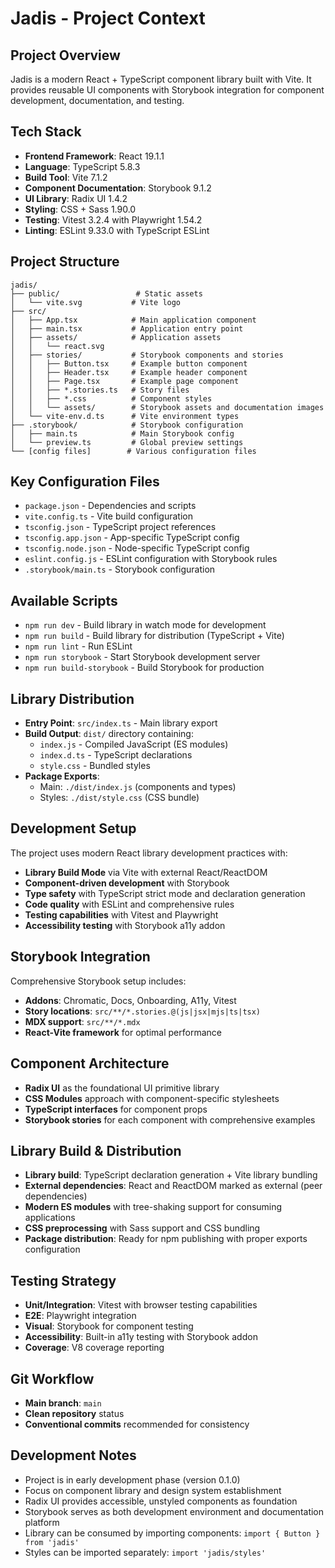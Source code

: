 # Jadis - Project Context

## Project Overview
Jadis is a modern React + TypeScript component library built with Vite. It provides reusable UI components with Storybook integration for component development, documentation, and testing.

## Tech Stack
- **Frontend Framework**: React 19.1.1
- **Language**: TypeScript 5.8.3
- **Build Tool**: Vite 7.1.2
- **Component Documentation**: Storybook 9.1.2
- **UI Library**: Radix UI 1.4.2
- **Styling**: CSS + Sass 1.90.0
- **Testing**: Vitest 3.2.4 with Playwright 1.54.2
- **Linting**: ESLint 9.33.0 with TypeScript ESLint

## Project Structure
```
jadis/
├── public/                 # Static assets
│   └── vite.svg           # Vite logo
├── src/
│   ├── App.tsx            # Main application component
│   ├── main.tsx           # Application entry point
│   ├── assets/            # Application assets
│   │   └── react.svg
│   ├── stories/           # Storybook components and stories
│   │   ├── Button.tsx     # Example button component
│   │   ├── Header.tsx     # Example header component
│   │   ├── Page.tsx       # Example page component
│   │   ├── *.stories.ts   # Story files
│   │   ├── *.css          # Component styles
│   │   └── assets/        # Storybook assets and documentation images
│   └── vite-env.d.ts      # Vite environment types
├── .storybook/            # Storybook configuration
│   ├── main.ts            # Main Storybook config
│   └── preview.ts         # Global preview settings
└── [config files]        # Various configuration files
```

## Key Configuration Files
- `package.json` - Dependencies and scripts
- `vite.config.ts` - Vite build configuration
- `tsconfig.json` - TypeScript project references
- `tsconfig.app.json` - App-specific TypeScript config
- `tsconfig.node.json` - Node-specific TypeScript config
- `eslint.config.js` - ESLint configuration with Storybook rules
- `.storybook/main.ts` - Storybook configuration

## Available Scripts
- `npm run dev` - Build library in watch mode for development
- `npm run build` - Build library for distribution (TypeScript + Vite)
- `npm run lint` - Run ESLint
- `npm run storybook` - Start Storybook development server
- `npm run build-storybook` - Build Storybook for production

## Library Distribution
- **Entry Point**: `src/index.ts` - Main library export
- **Build Output**: `dist/` directory containing:
  - `index.js` - Compiled JavaScript (ES modules)
  - `index.d.ts` - TypeScript declarations
  - `style.css` - Bundled styles
- **Package Exports**:
  - Main: `./dist/index.js` (components and types)
  - Styles: `./dist/style.css` (CSS bundle)

## Development Setup
The project uses modern React library development practices with:
- **Library Build Mode** via Vite with external React/ReactDOM
- **Component-driven development** with Storybook
- **Type safety** with TypeScript strict mode and declaration generation
- **Code quality** with ESLint and comprehensive rules
- **Testing capabilities** with Vitest and Playwright
- **Accessibility testing** with Storybook a11y addon

## Storybook Integration
Comprehensive Storybook setup includes:
- **Addons**: Chromatic, Docs, Onboarding, A11y, Vitest
- **Story locations**: `src/**/*.stories.@(js|jsx|mjs|ts|tsx)`
- **MDX support**: `src/**/*.mdx`
- **React-Vite framework** for optimal performance

## Component Architecture
- **Radix UI** as the foundational UI primitive library
- **CSS Modules** approach with component-specific stylesheets
- **TypeScript interfaces** for component props
- **Storybook stories** for each component with comprehensive examples

## Library Build & Distribution
- **Library build**: TypeScript declaration generation + Vite library bundling
- **External dependencies**: React and ReactDOM marked as external (peer dependencies)
- **Modern ES modules** with tree-shaking support for consuming applications
- **CSS preprocessing** with Sass support and CSS bundling
- **Package distribution**: Ready for npm publishing with proper exports configuration

## Testing Strategy
- **Unit/Integration**: Vitest with browser testing capabilities
- **E2E**: Playwright integration
- **Visual**: Storybook for component testing
- **Accessibility**: Built-in a11y testing with Storybook addon
- **Coverage**: V8 coverage reporting

## Git Workflow
- **Main branch**: `main`
- **Clean repository** status
- **Conventional commits** recommended for consistency

## Development Notes
- Project is in early development phase (version 0.1.0)
- Focus on component library and design system establishment
- Radix UI provides accessible, unstyled components as foundation
- Storybook serves as both development environment and documentation platform
- Library can be consumed by importing components: `import { Button } from 'jadis'`
- Styles can be imported separately: `import 'jadis/styles'`